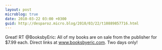 ```yaml
---
layout: post
microblog: true
date: 2010-03-22 03:00 +0300
guid: http://desparoz.micro.blog/2010/03/22/t10889857716.html
---
```

Great! RT @BooksbyEric: All of my books are on sale from the publisher for $7.99 each. Direct links at www.booksbyeric.com. Two days only!
